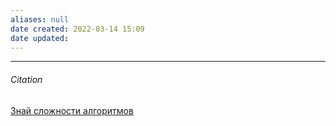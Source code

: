 ```yaml
---
aliases: null
date created: 2022-03-14 15:09
date updated:
---
```


---

###### Citation
[Знай сложности алгоритмов](https://habr.com/ru/post/188010/)
